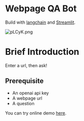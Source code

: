 # Webpage QA Bot
Build with [langchain](https://github.com/hwchase17/langchain) and [Streamlit](https://streamlit.io/).

![pLCyK.png](https://s1.imgbed.xyz/2023/04/17/pLCyK.png)

# Brief Introduction
Enter a url, then ask!

## Prerequisite
- An openai api key
- A webpage url
- A question

You can try online demo [here](https://chemroma-webpageqa-app-teafso.streamlit.app/).

